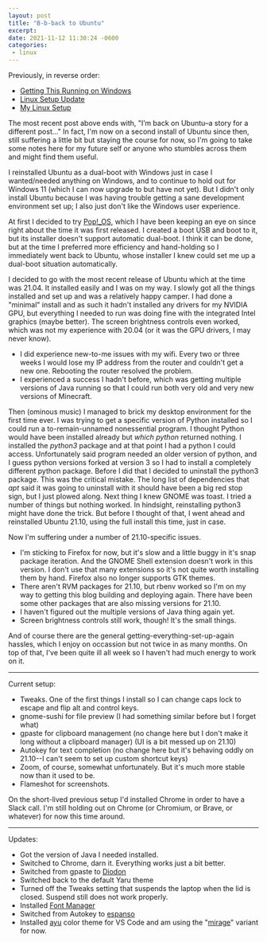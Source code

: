 ```yaml
---
layout: post
title: "B-b-back to Ubuntu"
excerpt: 
date: 2021-11-12 11:30:24 -0600
categories: 
 - linux
---
```


Previously, in reverse order:

- [Getting This Running on Windows](/2021/10/09/getting-this-running-on-windows/)
- [Linux Setup Update](/2020/08/06/linux-setup-update/)
- [My Linux Setup](/2020/07/11/my-linux-setup/)

The most recent post above ends with, "I’m back on Ubuntu–a story for a different post..." In fact, I'm now on a second install of Ubuntu since then, still suffering a little bit but staying the course for now, so I'm going to take some notes here for my future self or anyone who stumbles across them and might find them useful.

I reinstalled Ubuntu as a dual-boot with Windows just in case I wanted/needed anything on Windows, and to continue to hold out for Windows 11 (which I can now upgrade to but have not yet). But I didn't only install Ubuntu because I was having trouble getting a sane development environment set up; I also just don't like the Windows user experience.

At first I decided to try [Pop!_OS](https://pop.system76.com/), which I have been keeping an eye on since right about the time it was first released. I created a boot USB and boot to it, but its installer doesn't support automatic dual-boot. I think it can be done, but at the time I preferred more efficiency and hand-holding so I immediately went back to Ubuntu, whose installer I knew could set me up a dual-boot situation automatically.

I decided to go with the most recent release of Ubuntu which at the time was 21.04. It installed easily and I was on my way. I slowly got all the things installed and set up and was a relatively happy camper. I had done a "minimal" install and as such it hadn't installed any drivers for my NVIDIA GPU, but everything I needed to run was doing fine with the integrated Intel graphics (maybe better). The screen brightness controls even worked, which was not my experience with 20.04 (or it was the GPU drivers, I may never know).

- I did experience new-to-me issues with my wifi. Every two or three weeks I would lose my IP address from the router and couldn't get a new one. Rebooting the router resolved the problem.
- I experienced a success I hadn't before, which was getting multiple versions of Java running so that I could run both very old and very new versions of Minecraft.

Then (ominous music) I managed to brick my desktop environment for the first time ever. I was trying to get a specific version of Python installed so I could run a to-remain-unnamed nonessential program. I thought Python would have been installed already but _which python_ returned nothing. I installed the _python3_ package and at that point I had a python I could access. Unfortunately said program needed an older version of python, and I guess python versions forked at version 3 so I had to install a completely different python package. Before I did that I decided to uninstall the python3 package. This was the critical mistake. The long list of dependencies that _apt_ said it was going to uninstall with it should have been a big red stop sign, but I just plowed along. Next thing I knew GNOME was toast. I tried a number of things but nothing worked. In hindsight, reinstalling python3 might have done the trick. But before I thought of that, I went ahead and reinstalled Ubuntu 21.10, using the full install this time, just in case.

Now I'm suffering under a number of 21.10-specific issues.

- I'm sticking to Firefox for now, but it's slow and a little buggy in it's snap package iteration. And the GNOME Shell extension doesn't work in this version. I don't use that many extensions so it's not quite worth installing them by hand. Firefox also no longer supports GTK themes.
- There aren't RVM packages for 21.10, but rbenv worked so I'm on my way to getting this blog building and deploying again. There have been some other packages that are also missing versions for 21.10.
- I haven't figured out the multiple versions of Java thing again yet.
- Screen brightness controls still work, though! It's the small things.

And of course there are the general getting-everything-set-up-again hassles, which I enjoy on occassion but not twice in as many months. On top of that, I've been quite ill all week so I haven't had much energy to work on it.

---

Current setup:

- Tweaks. One of the first things I install so I can change caps lock to escape and flip alt and control keys.
- gnome-sushi for file preview (I had something similar before but I forget what)
- gpaste for clipboard management (no change here but I don't make it long without a clipboard manager) (UI is a bit messed up on 21.10)
- Autokey for text completion (no change here but it's behaving oddly on 21.10--I can't seem to set up custom shortcut keys)
- Zoom, of course, somewhat unfortunately. But it's much more stable now than it used to be.
- Flameshot for screenshots.

On the short-lived previous setup I'd installed Chrome in order to have a Slack call. I'm still holding out on Chrome (or Chromium, or Brave, or whatever) for now this time around.

---

Updates: 

* Got the version of Java I needed installed.
* Switched to Chrome, darn it. Everything works just a bit better.
* Switched from gpaste to [Diodon](https://wiki.ubuntu.com/Diodon)
* Switched back to the default Yaru theme
* Turned off the Tweaks setting that suspends the laptop when the lid is closed. Suspend still does not work properly.
* Installed [Font Manager](https://github.com/FontManager/font-manager)
* Switched from Autokey to [espanso](https://espanso.org/)
* Installed [ayu](https://marketplace.visualstudio.com/items?itemName=teabyii.ayu) color theme for VS Code and am using the "[mirage](https://github.com/ayu-theme/vscode-ayu#mirage)" variant for now.
